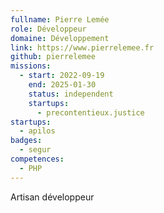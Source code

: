 ```yaml
---
fullname: Pierre Lemée
role: Développeur
domaine: Développement
link: https://www.pierrelemee.fr
github: pierrelemee
missions:
  - start: 2022-09-19
    end: 2025-01-30
    status: independent
    startups:
      - precontentieux.justice
startups:
  - apilos
badges:
  - segur
competences:
  - PHP
---
```

Artisan développeur